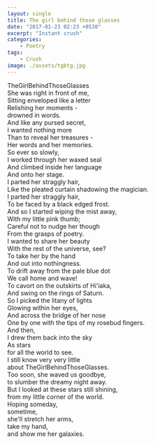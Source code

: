 ```yaml
---
layout: single
title: The girl behind those glasses
date: "2017-01-23 02:23 +0530"
excerpt: "Instant crush"
categories:
    - Poetry
tags:
    - Crush
image: ./assets/tgbtg.jpg
---
```


TheGirlBehindThoseGlasses  
She was right in front of me,  
Sitting enveloped like a letter  
Relishing her moments -  
drowned in words.  
And like any pursed secret,  
I wanted nothing more  
Than to reveal her treasures -  
Her words and her memories.  
So ever so slowly,  
I worked through her waxed seal  
And climbed inside her language  
And onto her stage.  
I parted her straggly hair,  
Like the pleated curtain shadowing the magician.  
I parted her straggly hair,  
To be faced by a black edged frost.  
And so I started wiping the mist away,  
With my little pink thumb;  
Careful not to nudge her though  
From the grasps of poetry.  
I wanted to share her beauty  
With the rest of the universe, see?  
To take her by the hand  
And out into nothingness.  
To drift away from the pale blue dot  
We call home and wave!  
To cavort on the outskirts of Hi'iaka,  
And swing on the rings of Saturn.  
So I picked the litany of lights  
Glowing within her eyes,  
And across the bridge of her nose  
One by one with the tips of my rosebud fingers.  
And then,  
I drew them back into the sky  
As stars  
for all the world to see.  
I still know very very little  
about TheGirlBehindThoseGlasses.  
Too soon, she waved us goodbye,  
to slumber the dreamy night away.  
But I looked at these stars still shining,  
from my little corner of the world.  
Hoping someday,  
sometime,  
she'll stretch her arms,  
take my hand,  
and show me her galaxies.

